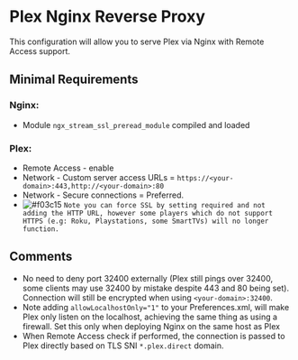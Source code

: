 # Plex Nginx Reverse Proxy
 
This configuration will allow you to serve Plex via Nginx with Remote Access support. 
 
## Minimal Requirements
 
### Nginx:
* Module `ngx_stream_ssl_preread_module` compiled and loaded
 
### Plex:
* Remote Access - enable
* Network - Custom server access URLs = `https://<your-domain>:443,http://<your-domain>:80`
* Network - Secure connections = Preferred.
* ![#f03c15](https://placehold.it/15/f03c15/000000?text=+) `Note you can force SSL by setting required and not adding the HTTP URL, however some players which do not support HTTPS (e.g: Roku, Playstations, some SmartTVs) will no longer function.`
 
## Comments
 
* No need to deny port 32400 externally (Plex still pings over 32400, some clients may use 32400 by mistake despite 443 and 80 being set). Connection will still be encrypted when using `<your-domain>:32400`.
* Note adding `allowLocalhostOnly="1"` to your Preferences.xml, will make Plex only listen on the localhost, achieving the same thing as using a firewall. Set this only when deploying Nginx on the same host as Plex
* When Remote Access check if performed, the connection is passed to Plex directly based on TLS SNI `*.plex.direct` domain.

